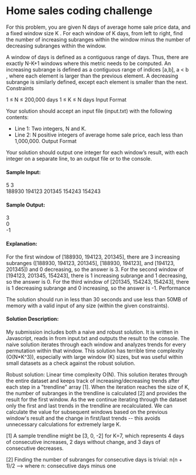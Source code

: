 # Home sales coding challenge

For this problem, you are given N days of average home sale price data, and a fixed window size K . For each window of K days, from left to right, find the number of increasing subranges within the window minus the number of decreasing subranges within the window.

A window of days is defined as a contiguous range of days. Thus, there are exactly N-K+1 windows where this metric needs to be computed. An increasing subrange is defined as a contiguous range of indices [a,b], a < b , where each element is larger than the previous element. A decreasing subrange is similarly defined, except each element is smaller than the next.
Constraints

1 ≤ N ≤ 200,000 days
1 ≤ K ≤ N days
Input Format

Your solution should accept an input file (input.txt) with the following contents:

- Line 1: Two integers, N and K.
- Line 2: N positive integers of average home sale price, each less than 1,000,000.
Output Format

Your solution should output one integer for each window’s result, with each integer on a separate line, to an output file or to the console.

#### Sample Input:
5 3 <br>
188930 194123 201345 154243 154243

#### Sample Output:
3 <br>
0 <br>
-1 <br>


#### Explanation:

For the first window of [188930, 194123, 201345], there are 3 increasing subranges ([188930, 194123, 201345], [188930, 194123], and [194123, 201345]) and 0 decreasing, so the answer is 3. For the second window of [194123, 201345, 154243], there is 1 increasing subrange and 1 decreasing, so the answer is 0. For the third window of [201345, 154243, 154243], there is 1 decreasing subrange and 0 increasing, so the answer is -1.
Performance

The solution should run in less than 30 seconds and use less than 50MB of memory with a valid input of any size (within the given constraints).

#### Solution Description:
My submission includes both a naive and robust solution. It is written in Javascript, reads in from input.txt and outputs the result to the console. The naive solution iterates through each window and analyzes trends for every permutation within that window. This solution has terrible time complexity (O(N*K^3)), especially with large window (K) sizes, but was useful within small datasets as a check against the robust solution.

Robust solution: Linear time complexity O(N). This solution iterates through the entire dataset and keeps track of increasing/decreasing trends after each step in a "trendline" array [1]. When the iteration reaches the size of K, the number of subranges in the trendline is calculated [2] and provides the result for the first window. As the we continue iterating through the dataset only the first and last trends in the trendline are recalculated. We can calculate the value for subsequent windows based on the previous window's result and the change in first/last trends -- this avoids unnecessary calculations for extremely large K.

[1] A sample trendline might be [3, 0, -2] for K=7, which represents 4 days of consecutive increases, 2 days without change, and 3 days of consecutive decreases.

[2] Finding the number of subranges for consecutive days is trivial: n(n + 1)/2 --> where n: consecutive days minus one
